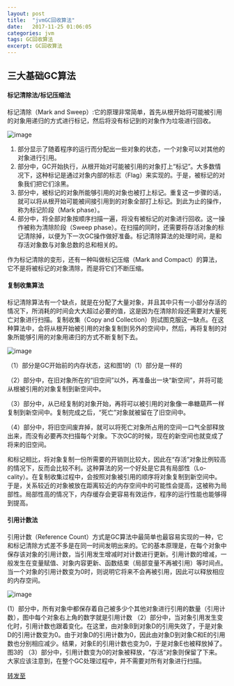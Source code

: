 ```yaml
---
layout: post
title:  "jvmGC回收算法"
date:   2017-11-25 01:06:05
categories: jvm
tags: GC回收算法
excerpt: GC回收算法
---
```


## 三大基础GC算法

#### 标记清除法/标记压缩法

标记清除（Mark and Sweep）:它的原理非常简单，首先从根开始将可能被引用的对象用递归的方式进行标记，然后将没有标记到的对象作为垃圾进行回收。

![image](http://7xpuj1.com1.z0.glb.clouddn.com/%E6%A0%87%E8%AE%B0%E6%B8%85%E9%99%A4%E7%AE%97%E6%B3%95.png)

1. 部分显示了随着程序的运行而分配出一些对象的状态，一个对象可以对其他的对象进行引用。
2. 部分中，GC开始执行，从根开始对可能被引用的对象打上“标记”。大多数情况下，这种标记是通过对象内部的标志（Flag）来实现的。于是，被标记的对象我们把它们涂黑。
3. 部分中，被标记的对象所能够引用的对象也被打上标记。重复这一步骤的话，就可以将从根开始可能被间接引用到的对象全部打上标记。到此为止的操作，称为标记阶段（Mark phase）。
4. 部分中，将全部对象按顺序扫描一遍，将没有被标记的对象进行回收。这一操作被称为清除阶段（Sweep phase）。在扫描的同时，还需要将存活对象的标记清除掉，以便为下一次GC操作做好准备。标记清除算法的处理时间，是和存活对象数与对象总数的总和相关的。

作为标记清除的变形，还有一种叫做标记压缩（Mark and Compact）的算法，它不是将被标记的对象清除，而是将它们不断压缩。

#### 复制收集算法

标记清除算法有一个缺点，就是在分配了大量对象，并且其中只有一小部分存活的情况下，所消耗的时间会大大超过必要的值，这是因为在清除阶段还需要对大量死亡对象进行扫描。复制收集（Copy and Collection）则试图克服这一缺点。在这种算法中，会将从根开始被引用的对象复制到另外的空间中，然后，再将复制的对象所能够引用的对象用递归的方式不断复制下去。

![image](http://7xpuj1.com1.z0.glb.clouddn.com/%E8%B5%8B%E5%80%BC%E6%94%B6%E9%9B%86%E7%AE%97%E6%B3%95.png)

（1）部分是GC开始前的内存状态，这和图1的（1）部分是一样的

（2）部分中，在旧对象所在的“旧空间”以外，再准备出一块“新空间”，并将可能从根被引用的对象复制到新空间中。

（3）部分中，从已经复制的对象开始，再将可以被引用的对象像一串糖葫芦一样复制到新空间中。复制完成之后，“死亡”对象就被留在了旧空间中。

（4）部分中，将旧空间废弃掉，就可以将死亡对象所占用的空间一口气全部释放出来，而没有必要再次扫描每个对象。下次GC的时候，现在的新空间也就变成了将来的旧空间。

和标记相比，将对象复制一份所需要的开销则比较大，因此在“存活”对象比例较高的情况下，反而会比较不利。这种算法的另一个好处是它具有局部性（Lo-cality）。在复制收集过程中，会按照对象被引用的顺序将对象复制到新空间中。于是，关系较近的对象被放在距离较近的内存空间中的可能性会提高，这被称为局部性。局部性高的情况下，内存缓存会更容易有效运作，程序的运行性能也能够得到提高。

#### 引用计数法

引用计数（Reference Count）方式是GC算法中最简单也最容易实现的一种，它和标记清除方式差不多是在同一时间发明出来的。它的基本原理是，在每个对象中保存该对象的引用计数，当引用发生增减时对计数进行更新。引用计数的增减，一般发生在变量赋值、对象内容更新、函数结束（局部变量不再被引用）等时间点。当一个对象的引用计数变为0时，则说明它将来不会再被引用，因此可以释放相应的内存空间。

![image](http://7xpuj1.com1.z0.glb.clouddn.com/%E5%BC%95%E7%94%A8%E8%AE%A1%E6%95%B0%E6%B3%95.png)

(1）部分中，所有对象中都保存着自己被多少个其他对象进行引用的数量（引用计数），图中每个对象右上角的数字就是引用计数
（2）部分中，当对象引用发生变化时，引用计数也跟着变化。在这里，由对象B到对象D的引用失效了，于是对象D的引用计数变为0。由于对象D的引用计数为0，因此由对象D到对象C和E的引用数也分别相应减少。结果，对象E的引用计数也变为0，于是对象E也被释放掉了。图3的
（3）部分中，引用计数变为0的对象被释放，“存活”对象则保留了下来。大家应该注意到，在整个GC处理过程中，并不需要对所有对象进行扫描。

[转发至](https://segmentfault.com/a/1190000004665100)
